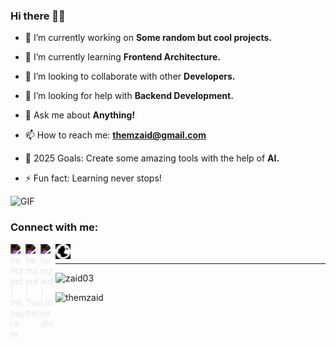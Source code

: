### Hi there 👋🏻

- 🔭 I’m currently working on **Some random but cool projects.**
- 🌱 I’m currently learning **Frontend Architecture.**
- 👯 I’m looking to collaborate with other **Developers.**
- 🧐 I’m looking for help with **Backend Development.**
- 💬 Ask me about **Anything!**
- 📫 How to reach me: **themzaid@gmail.com**

- 🥅 2025 Goals: Create some amazing tools with the help of **AI.**
- ⚡ Fun fact: Learning never stops!

<img alt="GIF" src="https://github.com/abhisheknaiidu/abhisheknaiidu/blob/master/code.gif?raw=true" width="500" />

<br>

### Connect with me:

[<img align="left" style="filter: invert(100%);" alt="themzaid | Instagram" width="24px" src="https://cdn.jsdelivr.net/npm/simple-icons@v3/icons/instagram.svg" />][instagram]

[<img align="left" style="filter: invert(100%);" alt="themzaid | Twitter" width="24px" src="https://cdn.jsdelivr.net/npm/simple-icons@v3/icons/twitter.svg" />][twitter]

[<img align="left" style="filter: invert(100%);" alt="themzaid | LinkedIn" width="24px" src="https://cdn.jsdelivr.net/npm/simple-icons@v3/icons/linkedin.svg" />][linkedin]

[<img align="left" style="filter: invert(100%);" alt="zaid.works" width="24px" src="https://raw.githubusercontent.com/iconic/open-iconic/master/svg/globe.svg" />][website]

[website]: https://themzaid.com
[twitter]: https://twitter.com/themzaid
[instagram]: https://instagram.com/themzaid
[linkedin]: https://linkedin.com/in/themzaid

<br>

---

<p> <img src="https://komarev.com/ghpvc/?username=zaid03&label=Profile%20views&color=0e75b6&style=flat" alt="zaid03" /> </p>

<p><img align="left" src="https://github-readme-stats.vercel.app/api/top-langs?username=themzaid&show_icons=true&locale=en&layout=compact" alt="themzaid" /></p>
